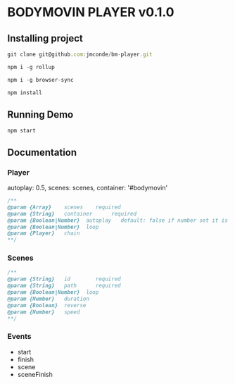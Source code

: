# BODYMOVIN PLAYER v0.1.0

## Installing project

```javascript
git clone git@github.com:jmconde/bm-player.git

npm i -g rollup

npm i -g browser-sync

npm install
```

## Running Demo
```
npm start
```

## Documentation

### Player
autoplay: 0.5,
        scenes: scenes,
        container: '#bodymovin'
```javascript
/**
@param {Array}    scenes    required
@param {String}   container      required
@param {Boolean|Number}  autoplay   default: false if number set it is a delay in seconds
@param {Boolean|Number}  loop
@param {Player}   chain
**/
```

### Scenes

```javascript
/**
@param {String}   id        required
@param {String}   path      required
@param {Boolean|Number}  loop
@param {Number}   duration
@param {Boolean}  reverse
@param {Number}   speed
**/
```

### Events
* start
* finish
* scene
* sceneFinish